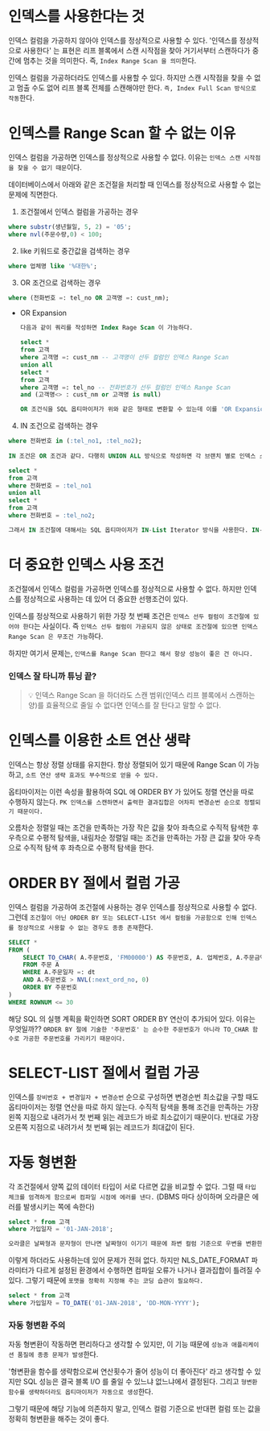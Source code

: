 # 인덱스를 사용한다는 것
인덱스 컬럼을 가공하지 않아야 인덱스를 정상적으로 사용할 수 있다. '인덱스를 정상적으로 사용한다' 는 표현은 리프 블록에서 스캔 시작점을 찾아 거기서부터 스캔하다가 중간에 멈추는 것을 의미한다. 즉, `Index Range Scan 을 의미`한다.

인덱스 컬럼을 가공하더라도 인덱스를 사용할 수 있다. 하지만 스캔 시작점을 찾을 수 없고 멈출 수도 없어 리프 블록 전체를 스캔해야만 한다. `즉, Index Full Scan 방식으로 작동`한다.

# 인덱스를 Range Scan 할 수 없는 이유
인덱스 컬럼을 가공하면 인덱스를 정상적으로 사용할 수 없다. 이유는 `인덱스 스캔 시작점을 찾을 수 없기 때문`이다.

데이터베이스에서 아래와 같은 조건절을 처리할 때 인덱스를 정상적으로 사용할 수 없는 문제에 직면한다.
1. 조건절에서 인덱스 컬럼을 가공하는 경우
```sql
where substr(생년월일, 5, 2) = '05';
where nvl(주문수량,0) < 100;
```
    
2. like 키워드로 중간값을 검색하는 경우
```sql
where 업체명 like '%대한%';
```
    
3. OR 조건으로 검색하는 경우
```sql
where (전화번호 =: tel_no OR 고객명 =: cust_nm);
```
- OR Expansion
    ```sql
    다음과 같이 쿼리를 작성하면 Index Rage Scan 이 가능하다.
  
    select *
    from 고객
    where 고객명 =: cust_nm -- 고객명이 선두 컬럼인 인덱스 Range Scan
    union all
    select *
    from 고객
    where 고객명 =: tel_no -- 전화번호가 선두 컬럼인 인덱스 Range Scan
    and (고객명<> : cust_nm or 고객명 is null)
    
    OR 조건식을 SQL 옵티마이저가 위와 같은 형태로 변환할 수 있는데 이를 'OR Expansion' 이라고 한다. /*+use_concat*/ 힌트를 이용해서 OR expansion 을 유도하는 것도 가능하다. 
    ```

4. IN 조건으로 검색하는 경우
```sql
where 전화번호 in (:tel_no1, :tel_no2);
    
IN 조건은 OR 조건과 같다. 다행히 UNION ALL 방식으로 작성하면 각 브랜치 별로 인덱스 스캔 시작점을 찾을 수 있어 Range Scan 이 가능하다.

select *
from 고객
where 전화번호 = :tel_no1
union all 
select *
from 고객
where 전화번호 = :tel_no2;

그래서 IN 조건절에 대해서는 SQL 옵티마이저가 IN-List Iterator 방식을 사용한다. IN-List 개수만큼 Index Range Scan 을 반복하는 것이다. 이를 통해 UNION ALL 방식으로 변환한 것과 같은 효과를 얻을 수 있다. 
```    

# 더 중요한 인덱스 사용 조건
조건절에서 인덱스 컬럼을 가공하면 인덱스를 정상적으로 사용할 수 없다. 하지만 인덱스를 정상적으로 사용하는 데 있어 더 중요한 선행조건이 있다.

인덱스를 정상적으로 사용하기 위한 가장 첫 번째 조건은 `인덱스 선두 컬럼이 조건절에 있어야 한다`는 사실이다. 즉 `인덱스 선두 컬럼이 가공되지 않은 상태로 조건절에 있으면 인덱스 Range Scan 은 무조건 가능`하다. 

하지만 여기서 문제는, `인덱스를 Range Scan 한다고 해서 항상 성능이 좋은 건 아니다.`

### 인덱스 잘 타니까 튜닝 끝?
> 💡 인덱스 Range Scan 을 하더라도 스캔 범위(인덱스 리프 블록에서 스캔하는 양)를 효율적으로 줄일 수 없다면 인덱스를 잘 탄다고 말할 수 없다. 

# 인덱스를 이용한 소트 연산 생략
인덱스는 항상 정렬 상태를 유지한다. 항상 정렬되어 있기 때문에 Range Scan 이 가능하고, `소트 연산 생략 효과도 부수적으로 얻을 수 있다.`

옵티마이저는 이런 속성을 활용하여 SQL 에 ORDER BY 가 있어도 정렬 연산을 따로 수행하지 않는다. `PK 인덱스를 스캔하면서 출력한 결과집합은 어차피 변경순번 순으로 정렬되기 때문이다.`

오름차순 정렬일 때는 조건을 만족하는 가장 작은 값을 찾아 좌측으로 수직적 탐색한 후 우측으로 수평적 탐색을, 내림차순 정렬일 때는 조건을 만족하는 가장 큰 값을 찾아 우측으로 수직적 탐색 후 좌측으로 수평적 탐색을 한다.

# ORDER BY 절에서 컬럼 가공
인덱스 컬럼을 가공하여 조건절에 사용하는 경우 인덱스를 정상적으로 사용할 수 없다. 그런데 `조건절이 아닌 ORDER BY 또는 SELECT-LISt 에서 컬럼을 가공함으로 인해 인덱스를 정상적으로 사용할 수 없는 경우도 종종 존재`한다.
```sql
SELECT *
FROM (
    SELECT TO_CHAR( A.주문번호, 'FM00000') AS 주문번호, A. 업체번호, A.주문금액
    FROM 주문 A
    WHERE A.주문일자 =: dt
    AND A.주문번호 > NVL(:next_ord_no, 0)
    ORDER BY 주문번호
)
WHERE ROWNUM <= 30
```
해당 SQL 의 실행 계획을 확인하면 SORT ORDER BY 연산이 추가되어 있다. 이유는 무엇일까?? `ORDER BY 절에 기술한 '주문번호' 는 순수한 주문번호가 아니라 TO_CHAR 함수로 가공한 주문번호를 가리키기 때문이다.`

# SELECT-LIST 절에서 컬럼 가공
인덱스를 `장비번호 + 변경일자 + 변경순번` 순으로 구성하면 변경순번 최소값을 구할 때도 옵티마이저는 정렬 연산을 따로 하지 않는다. 수직적 탐색을 통해 조건을 만족하는 가장 왼쪽 지점으로 내려가서 첫 번째 읽는 레코드가 바로 최소값이기 때문이다. 반대로 가장 오른쪽 지점으로 내려가서 첫 번째 읽는 레코드가 최대값이 된다. 

# 자동 형변환
각 조건절에서 양쪽 값의 데이터 타입이 서로 다르면 값을 비교할 수 없다. 그럴 때 `타입 체크를 엄격하게 함으로써 컴파일 시점에 에러를 낸다.` (DBMS 마다 상이하며 오라클은 에러를 발생시키는 쪽에 속한다)
```sql
select * from 고객
where 가입일자 = '01-JAN-2018';

오라클은 날짜형과 문자형이 만나면 날짜형이 이기기 때문에 좌변 컬럼 기준으로 우변을 변환한다. 
```
이렇게 하더라도 사용하는데 있어 문제가 전혀 없다. 하지만 NLS_DATE_FORMAT 파라미터가 다르게 설정된 환경에서 수행하면 컴파일 오류가 나거나 결과집합이 틀려질 수 있다. 그렇기 때문에 `포맷을 정확히 지정해 주는 코딩 습관이 필요하다.`
```sql
select * from 고객
where 가입일자 = TO_DATE('01-JAN-2018', 'DD-MON-YYYY');
```

### 자동 형변환 주의
자동 형변환이 작동하면 편리하다고 생각할 수 있지만, 이 기능 때문에 `성능과 애플리케이션 품질에 종종 문제가 발생`한다. 

'형변환을 함수를 생략함으로써 연산횟수가 줄어 성능이 더 좋아진다' 라고 생각할 수 있지만 SQL 성능은 결국 블록 I/O 를 줄일 수 있느냐 없느냐에서 결정된다. 그리고 `형변환 함수를 생략하더라도 옵티마이저가 자동으로 생성`한다.

그렇기 때문에 해당 기능에 의존하지 말고, 인덱스 컬럼 기준으로 반대편 컬럼 또는 값을 정확히 형변환을 해주는 것이 좋다.
